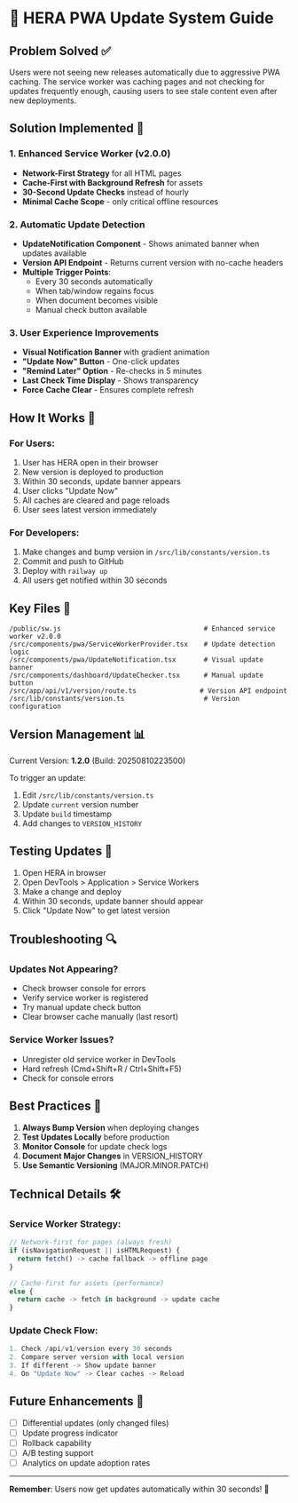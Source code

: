 # 🚀 HERA PWA Update System Guide

## Problem Solved ✅

Users were not seeing new releases automatically due to aggressive PWA caching. The service worker was caching pages and not checking for updates frequently enough, causing users to see stale content even after new deployments.

## Solution Implemented 🎯

### 1. **Enhanced Service Worker (v2.0.0)**
- **Network-First Strategy** for all HTML pages
- **Cache-First with Background Refresh** for assets
- **30-Second Update Checks** instead of hourly
- **Minimal Cache Scope** - only critical offline resources

### 2. **Automatic Update Detection**
- **UpdateNotification Component** - Shows animated banner when updates available
- **Version API Endpoint** - Returns current version with no-cache headers
- **Multiple Trigger Points**:
  - Every 30 seconds automatically
  - When tab/window regains focus
  - When document becomes visible
  - Manual check button available

### 3. **User Experience Improvements**
- **Visual Notification Banner** with gradient animation
- **"Update Now" Button** - One-click updates
- **"Remind Later" Option** - Re-checks in 5 minutes
- **Last Check Time Display** - Shows transparency
- **Force Cache Clear** - Ensures complete refresh

## How It Works 🔧

### For Users:
1. User has HERA open in their browser
2. New version is deployed to production
3. Within 30 seconds, update banner appears
4. User clicks "Update Now"
5. All caches are cleared and page reloads
6. User sees latest version immediately

### For Developers:
1. Make changes and bump version in `/src/lib/constants/version.ts`
2. Commit and push to GitHub
3. Deploy with `railway up`
4. All users get notified within 30 seconds

## Key Files 📁

```
/public/sw.js                                    # Enhanced service worker v2.0.0
/src/components/pwa/ServiceWorkerProvider.tsx    # Update detection logic
/src/components/pwa/UpdateNotification.tsx       # Visual update banner
/src/components/dashboard/UpdateChecker.tsx      # Manual update button
/src/app/api/v1/version/route.ts                # Version API endpoint
/src/lib/constants/version.ts                    # Version configuration
```

## Version Management 📊

Current Version: **1.2.0** (Build: 20250810223500)

To trigger an update:
1. Edit `/src/lib/constants/version.ts`
2. Update `current` version number
3. Update `build` timestamp
4. Add changes to `VERSION_HISTORY`

## Testing Updates 🧪

1. Open HERA in browser
2. Open DevTools > Application > Service Workers
3. Make a change and deploy
4. Within 30 seconds, update banner should appear
5. Click "Update Now" to get latest version

## Troubleshooting 🔍

### Updates Not Appearing?
- Check browser console for errors
- Verify service worker is registered
- Try manual update check button
- Clear browser cache manually (last resort)

### Service Worker Issues?
- Unregister old service worker in DevTools
- Hard refresh (Cmd+Shift+R / Ctrl+Shift+F5)
- Check for console errors

## Best Practices 📝

1. **Always Bump Version** when deploying changes
2. **Test Updates Locally** before production
3. **Monitor Console** for update check logs
4. **Document Major Changes** in VERSION_HISTORY
5. **Use Semantic Versioning** (MAJOR.MINOR.PATCH)

## Technical Details 🛠️

### Service Worker Strategy:
```javascript
// Network-first for pages (always fresh)
if (isNavigationRequest || isHTMLRequest) {
  return fetch() -> cache fallback -> offline page
}

// Cache-first for assets (performance)
else {
  return cache -> fetch in background -> update cache
}
```

### Update Check Flow:
```javascript
1. Check /api/v1/version every 30 seconds
2. Compare server version with local version
3. If different -> Show update banner
4. On "Update Now" -> Clear caches -> Reload
```

## Future Enhancements 🚀

- [ ] Differential updates (only changed files)
- [ ] Update progress indicator
- [ ] Rollback capability
- [ ] A/B testing support
- [ ] Analytics on update adoption rates

---

**Remember**: Users now get updates automatically within 30 seconds! 🎉
